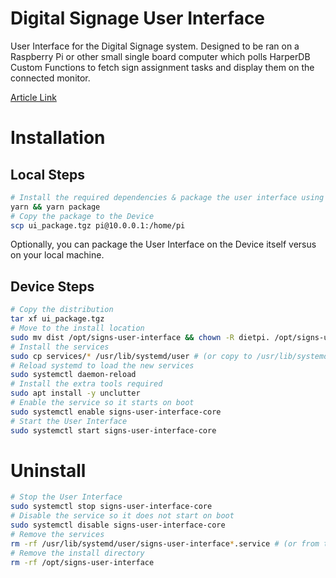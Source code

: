 # Digital Signage User Interface
User Interface for the Digital Signage system. Designed to be ran on a Raspberry Pi or other small single board computer which polls HarperDB Custom Functions to fetch sign assignment tasks and display them on the connected monitor.

[Article Link](https://www.example.com)

# Installation

## Local Steps
```sh
# Install the required dependencies & package the user interface using ncc
yarn && yarn package
# Copy the package to the Device
scp ui_package.tgz pi@10.0.0.1:/home/pi
```

Optionally, you can package the User Interface on the Device itself versus on your local machine.

## Device Steps
```sh
# Copy the distribution
tar xf ui_package.tgz
# Move to the install location
sudo mv dist /opt/signs-user-interface && chown -R dietpi. /opt/signs-user-interface
# Install the services
sudo cp services/* /usr/lib/systemd/user # (or copy to /usr/lib/systemd/system if needed)
# Reload systemd to load the new services
sudo systemctl daemon-reload
# Install the extra tools required
sudo apt install -y unclutter
# Enable the service so it starts on boot
sudo systemctl enable signs-user-interface-core
# Start the User Interface
sudo systemctl start signs-user-interface-core
```

# Uninstall
```sh
# Stop the User Interface
sudo systemctl stop signs-user-interface-core
# Disable the service so it does not start on boot
sudo systemctl disable signs-user-interface-core
# Remove the services
rm -rf /usr/lib/systemd/user/signs-user-interface*.service # (or from the system directory if installed there)
# Remove the install directory
rm -rf /opt/signs-user-interface
```
